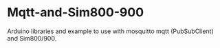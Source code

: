 # Mqtt-and-Sim800-900
Arduino libraries and example to use with mosquitto mqtt (PubSubClient) and Sim800/900.
